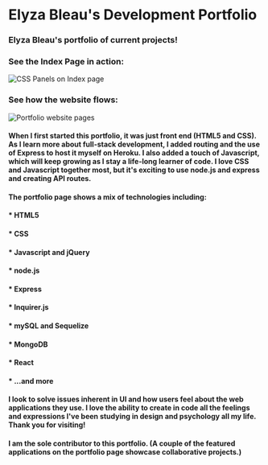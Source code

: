 # Elyza Bleau's Development Portfolio

### Elyza Bleau's portfolio of current projects!

### See the Index Page in action:
![CSS Panels on Index page](./app/public/images/portfolio-index.gif)

### See how the website flows:
![Portfolio website pages](./app/public/images/portfolio-about-portfolio.gif)

#### When I first started this portfolio, it was just front end (HTML5 and CSS). As I learn more about full-stack development, I added routing and the use of Express to host it myself on Heroku. I also added a touch of Javascript, which will keep growing as I stay a life-long learner of code. I love CSS and Javascript together most, but it's exciting to use node.js and express and creating API routes. 

#### The portfolio page shows a mix of technologies including:
#### * HTML5
#### * CSS
#### * Javascript and jQuery
#### * node.js
#### * Express
#### * Inquirer.js
#### * mySQL and Sequelize
#### * MongoDB
#### * React
#### * ...and more

#### I look to solve issues inherent in UI and how users feel about the web applications they use. I love the ability to create in code all the feelings and expressions I've been studying in design and psychology all my life. Thank you for visiting!

#### I am the sole contributor to this portfolio. (A couple of the featured applications on the portfolio page showcase collaborative projects.)